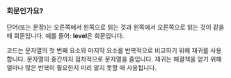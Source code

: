 ### 회문인가요?
단어(또는 문장)는 오른쪽에서 왼쪽으로 읽는 것과 왼쪽에서 오른쪽으로 읽는 것이 같을 때 회문입니다.
예를 들어: **level**은 회문입니다.

코드는 문자열의 첫 번째 요소와 마지막 요소를 반복적으로 비교하기 위해 재귀를 사용합니다.
문자열의 중간까지 점차적으로 문자열을 줄입니다.
재귀는 해결책을 얻기 위해 얼마나 많은 반복이 필요한지 미리 알지 못할 때 사용됩니다.
